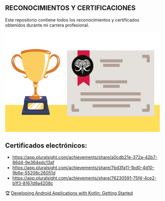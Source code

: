 ## **RECONOCIMIENTOS Y CERTIFICACIONES**

Este repositorio contiene todos los reconocimientos y certificados obtenidos durante mi carrera profesional.

![Imagen awards](data/award.png "Reconocimientos y certificaciones")

## **Certificados electrónicos:**

* https://app.pluralsight.com/achievements/share/a0cdb21e-372a-42b7-86d4-9e364edc13af
* https://app.pluralsight.com/achievements/share/7bd3fa11-1bd0-4d10-9b6e-55208c26051d
* https://app.pluralsight.com/achievements/share/76230591-75f4-4ce2-b1f3-8167d9a4208c

🏆 [Developing Android Applications with Kotlin: Getting Started](https://app.pluralsight.com/achievements/share/11ac7f9d-8616-4d63-9a34-a0342b2c6382)
